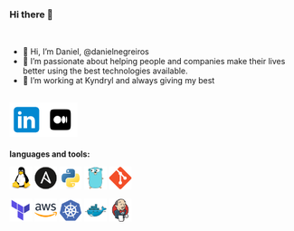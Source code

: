 ### Hi there 👋

<br />

- 👋 Hi, I’m Daniel, @danielnegreiros
- 👀 I’m passionate about helping people and companies make their lives better using the best technologies available.
- 🌱 I’m working at Kyndryl and always giving my best

<br />
<a href="https://www.linkedin.com/in/daniel-negreiros-64aa4729/" target="_blank">
  <img align="left" width="60px" src="imgs/linkedin.svg" />
</a>
<a href="https://medium.com/@danielnegreirosb" target="_blank">
  <img align="left" width="60px" src="imgs/medium.svg" />
</a>


<br />
<br />
<br />
<br />

**languages and tools:**

<p align="left">
<img height="40" src="imgs/linux.svg">
<img height="40" src="imgs/ansible.svg">
<img height="40" src="imgs/python.svg">
<img height="40" src="imgs/go.svg">
<img height="40" src="imgs/git.svg">
</p>
<p align="left">
<img height="40" src="imgs/terraform.svg">
<img height="40" src="imgs/aws.svg">
<img height="40" src="imgs/kubernetes.svg">
<img height="40" src="imgs/docker.svg">
<img height="40" src="imgs/jenkins.svg">
</p>

